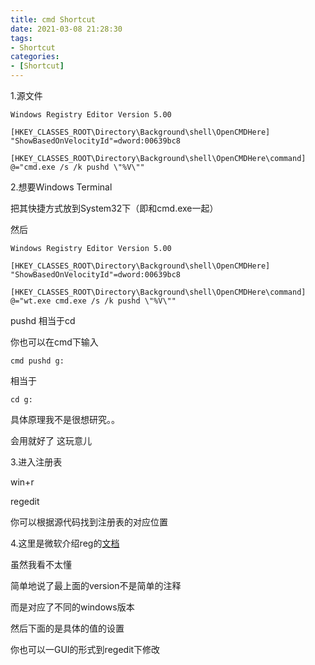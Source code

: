 ```yaml
---
title: cmd Shortcut
date: 2021-03-08 21:28:30
tags:
- Shortcut 
categories:
- [Shortcut]
---
```


1.源文件

```
Windows Registry Editor Version 5.00

[HKEY_CLASSES_ROOT\Directory\Background\shell\OpenCMDHere]
"ShowBasedOnVelocityId"=dword:00639bc8

[HKEY_CLASSES_ROOT\Directory\Background\shell\OpenCMDHere\command]
@="cmd.exe /s /k pushd \"%V\""
```



2.想要Windows Terminal 

把其快捷方式放到System32下（即和cmd.exe一起）

然后

```
Windows Registry Editor Version 5.00

[HKEY_CLASSES_ROOT\Directory\Background\shell\OpenCMDHere]
"ShowBasedOnVelocityId"=dword:00639bc8

[HKEY_CLASSES_ROOT\Directory\Background\shell\OpenCMDHere\command]
@="wt.exe cmd.exe /s /k pushd \"%V\""
```

pushd 相当于cd

你也可以在cmd下输入

```
cmd pushd g:
```

相当于

```
cd g:
```

具体原理我不是很想研究。。

会用就好了 这玩意儿



3.进入注册表

win+r

regedit 

你可以根据源代码找到注册表的对应位置



4.这里是微软介绍reg的[文档](https://support.microsoft.com/en-us/help/310516/how-to-add-modify-or-delete-registry-subkeys-and-values-by-using-a-reg)

虽然我看不太懂

简单地说了最上面的version不是简单的注释

而是对应了不同的windows版本

然后下面的是具体的值的设置

你也可以一GUI的形式到regedit下修改